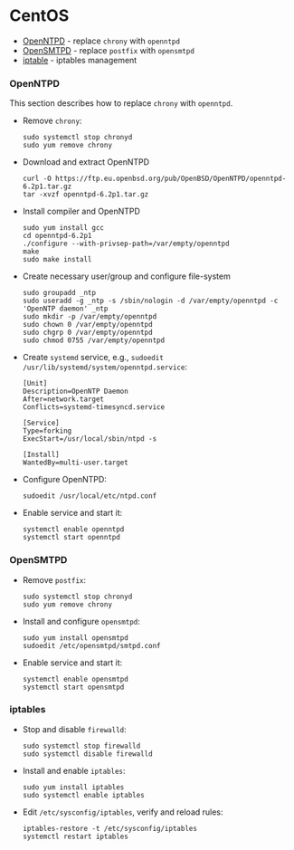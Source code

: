 # CentOS
- [OpenNTPD](#openntpd) - replace `chrony` with `openntpd`  
- [OpenSMTPD](#opensmtpd) - replace `postfix` with `opensmtpd`  
- [iptable](#iptable) - iptables management  

### OpenNTPD
This section describes how to replace `chrony` with `openntpd`.

* Remove `chrony`:
  ```
  sudo systemctl stop chronyd
  sudo yum remove chrony
  ```

* Download and extract OpenNTPD
   ```
   curl -O https://ftp.eu.openbsd.org/pub/OpenBSD/OpenNTPD/openntpd-6.2p1.tar.gz
   tar -xvzf openntpd-6.2p1.tar.gz
   ```

* Install compiler and OpenNTPD
  ```
  sudo yum install gcc
  cd openntpd-6.2p1
  ./configure --with-privsep-path=/var/empty/openntpd
  make
  sudo make install
  ```

* Create necessary user/group and configure file-system
  ```
  sudo groupadd _ntp
  sudo useradd -g _ntp -s /sbin/nologin -d /var/empty/openntpd -c 'OpenNTP daemon' _ntp
  sudo mkdir -p /var/empty/openntpd
  sudo chown 0 /var/empty/openntpd
  sudo chgrp 0 /var/empty/openntpd
  sudo chmod 0755 /var/empty/openntpd
  ```

* Create `systemd` service, e.g., `sudoedit /usr/lib/systemd/system/openntpd.service`:
  ```
  [Unit]
  Description=OpenNTP Daemon
  After=network.target
  Conflicts=systemd-timesyncd.service
  
  [Service]
  Type=forking
  ExecStart=/usr/local/sbin/ntpd -s
  
  [Install]
  WantedBy=multi-user.target
  ```

* Configure OpenNTPD:
  ```
  sudoedit /usr/local/etc/ntpd.conf
  ```

* Enable service and start it:
  ```
  systemctl enable openntpd
  systemctl start openntpd
  ```

### OpenSMTPD
* Remove `postfix`:
  ```
  sudo systemctl stop chronyd
  sudo yum remove chrony
  ```
  
* Install and configure `opensmtpd`:
  ```
  sudo yum install opensmtpd
  sudoedit /etc/opensmtpd/smtpd.conf
  ```

* Enable service and start it:
  ```
  systemctl enable opensmtpd
  systemctl start opensmtpd
  ```

### iptables
* Stop and disable `firewalld`:  
  ```
  sudo systemctl stop firewalld
  sudo systemctl disable firewalld
  ```

* Install and enable `iptables`:
  ```
  sudo yum install iptables
  sudo systemctl enable iptables
  ```

* Edit `/etc/sysconfig/iptables`, verify and reload rules:
  ```
  iptables-restore -t /etc/sysconfig/iptables
  systemctl restart iptables
  ```
